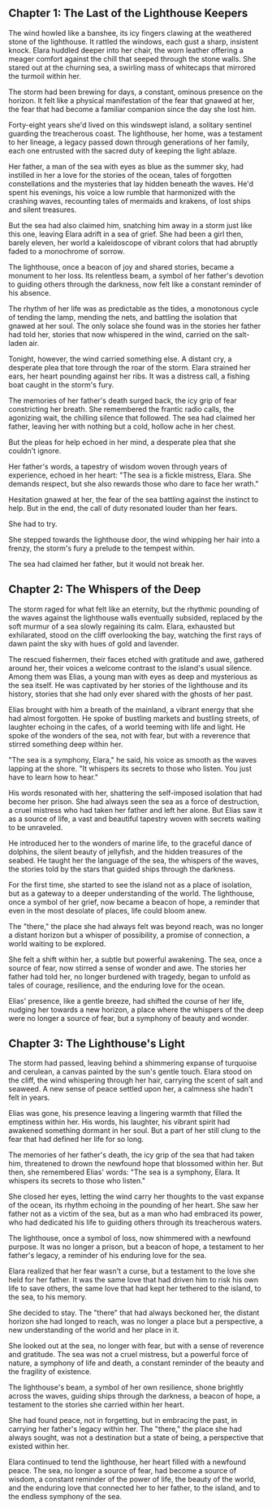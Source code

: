 ## Chapter 1: The Last of the Lighthouse Keepers

The wind howled like a banshee, its icy fingers clawing at the weathered stone of the lighthouse.  It rattled the windows, each gust a sharp, insistent knock. Elara huddled deeper into her chair, the worn leather offering a meager comfort against the chill that seeped through the stone walls.  She stared out at the churning sea, a swirling mass of whitecaps that mirrored the turmoil within her.

The storm had been brewing for days, a constant, ominous presence on the horizon. It felt like a physical manifestation of the fear that gnawed at her, the fear that had become a familiar companion since the day she lost him.

Forty-eight years she'd lived on this windswept island, a solitary sentinel guarding the treacherous coast. The lighthouse, her home, was a testament to her lineage, a legacy passed down through generations of her family, each one entrusted with the sacred duty of keeping the light ablaze. 

Her father, a man of the sea with eyes as blue as the summer sky, had instilled in her a love for the stories of the ocean, tales of forgotten constellations and the mysteries that lay hidden beneath the waves. He'd spent his evenings, his voice a low rumble that harmonized with the crashing waves, recounting tales of mermaids and krakens, of lost ships and silent treasures.

But the sea had also claimed him, snatching him away in a storm just like this one, leaving Elara adrift in a sea of grief.  She had been a girl then, barely eleven, her world a kaleidoscope of vibrant colors that had abruptly faded to a monochrome of sorrow. 

The lighthouse, once a beacon of joy and shared stories, became a monument to her loss. Its relentless beam, a symbol of her father's devotion to guiding others through the darkness, now felt like a constant reminder of his absence.

The rhythm of her life was as predictable as the tides, a monotonous cycle of tending the lamp, mending the nets, and battling the isolation that gnawed at her soul. The only solace she found was in the stories her father had told her, stories that now whispered in the wind, carried on the salt-laden air. 

Tonight, however, the wind carried something else. A distant cry, a desperate plea that tore through the roar of the storm. Elara strained her ears, her heart pounding against her ribs. It was a distress call, a fishing boat caught in the storm's fury. 

The memories of her father's death surged back, the icy grip of fear constricting her breath. She remembered the frantic radio calls, the agonizing wait, the chilling silence that followed. The sea had claimed her father, leaving her with nothing but a cold, hollow ache in her chest.  

But the pleas for help echoed in her mind, a desperate plea that she couldn't ignore. 

Her father's words, a tapestry of wisdom woven through years of experience, echoed in her heart: "The sea is a fickle mistress, Elara. She demands respect, but she also rewards those who dare to face her wrath."

Hesitation gnawed at her, the fear of the sea battling against the instinct to help.  But in the end, the call of duty resonated louder than her fears.  

She had to try. 

She stepped towards the lighthouse door, the wind whipping her hair into a frenzy, the storm's fury a prelude to the tempest within.  

The sea had claimed her father, but it would not break her. 


## Chapter 2: The Whispers of the Deep

The storm raged for what felt like an eternity, but the rhythmic pounding of the waves against the lighthouse walls eventually subsided, replaced by the soft murmur of a sea slowly regaining its calm. Elara, exhausted but exhilarated, stood on the cliff overlooking the bay, watching the first rays of dawn paint the sky with hues of gold and lavender. 

The rescued fishermen, their faces etched with gratitude and awe, gathered around her, their voices a welcome contrast to the island's usual silence. Among them was Elias, a young man with eyes as deep and mysterious as the sea itself. He was captivated by her stories of the lighthouse and its history, stories that she had only ever shared with the ghosts of her past. 

Elias brought with him a breath of the mainland, a vibrant energy that she had almost forgotten. He spoke of bustling markets and bustling streets, of laughter echoing in the cafes, of a world teeming with life and light. He spoke of the wonders of the sea, not with fear, but with a reverence that stirred something deep within her.

"The sea is a symphony, Elara," he said, his voice as smooth as the waves lapping at the shore. "It whispers its secrets to those who listen. You just have to learn how to hear."

His words resonated with her, shattering the self-imposed isolation that had become her prison. She had always seen the sea as a force of destruction, a cruel mistress who had taken her father and left her alone. But Elias saw it as a source of life, a vast and beautiful tapestry woven with secrets waiting to be unraveled. 

He introduced her to the wonders of marine life, to the graceful dance of dolphins, the silent beauty of jellyfish, and the hidden treasures of the seabed. He taught her the language of the sea, the whispers of the waves, the stories told by the stars that guided ships through the darkness.

For the first time, she started to see the island not as a place of isolation, but as a gateway to a deeper understanding of the world. The lighthouse, once a symbol of her grief, now became a beacon of hope, a reminder that even in the most desolate of places, life could bloom anew.

The "there," the place she had always felt was beyond reach, was no longer a distant horizon but a whisper of possibility, a promise of connection, a world waiting to be explored.

She felt a shift within her, a subtle but powerful awakening. The sea, once a source of fear, now stirred a sense of wonder and awe. The stories her father had told her, no longer burdened with tragedy, began to unfold as tales of courage, resilience, and the enduring love for the ocean.

Elias' presence, like a gentle breeze, had shifted the course of her life, nudging her towards a new horizon, a place where the whispers of the deep were no longer a source of fear, but a symphony of beauty and wonder. 


## Chapter 3: The Lighthouse's Light

The storm had passed, leaving behind a shimmering expanse of turquoise and cerulean, a canvas painted by the sun's gentle touch. Elara stood on the cliff, the wind whispering through her hair, carrying the scent of salt and seaweed. A new sense of peace settled upon her, a calmness she hadn't felt in years.

Elias was gone, his presence leaving a lingering warmth that filled the emptiness within her. His words, his laughter, his vibrant spirit had awakened something dormant in her soul. But a part of her still clung to the fear that had defined her life for so long. 

The memories of her father's death, the icy grip of the sea that had taken him, threatened to drown the newfound hope that blossomed within her.  But then, she remembered Elias' words: "The sea is a symphony, Elara. It whispers its secrets to those who listen."

She closed her eyes, letting the wind carry her thoughts to the vast expanse of the ocean, its rhythm echoing in the pounding of her heart.  She saw her father not as a victim of the sea, but as a man who had embraced its power, who had dedicated his life to guiding others through its treacherous waters.

The lighthouse, once a symbol of loss, now shimmered with a newfound purpose. It was no longer a prison, but a beacon of hope, a testament to her father's legacy, a reminder of his enduring love for the sea. 

Elara realized that her fear wasn't a curse, but a testament to the love she held for her father. It was the same love that had driven him to risk his own life to save others, the same love that had kept her tethered to the island, to the sea, to his memory. 

She decided to stay. The "there" that had always beckoned her, the distant horizon she had longed to reach, was no longer a place but a perspective, a new understanding of the world and her place in it.

She looked out at the sea, no longer with fear, but with a sense of reverence and gratitude. The sea was not a cruel mistress, but a powerful force of nature, a symphony of life and death, a constant reminder of the beauty and the fragility of existence. 

The lighthouse's beam, a symbol of her own resilience, shone brightly across the waves, guiding ships through the darkness, a beacon of hope, a testament to the stories she carried within her heart.

She had found peace, not in forgetting, but in embracing the past, in carrying her father's legacy within her. The "there," the place she had always sought, was not a destination but a state of being, a perspective that existed within her.

Elara continued to tend the lighthouse, her heart filled with a newfound peace. The sea, no longer a source of fear, had become a source of wisdom, a constant reminder of the power of life, the beauty of the world, and the enduring love that connected her to her father, to the island, and to the endless symphony of the sea. 

